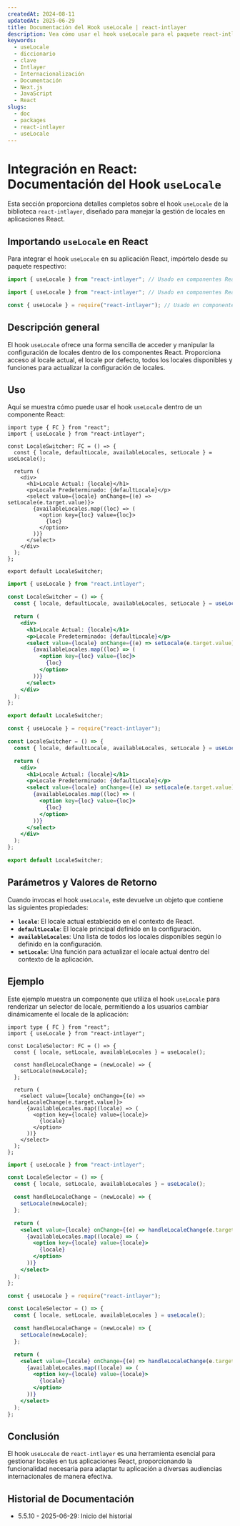 ```yaml
---
createdAt: 2024-08-11
updatedAt: 2025-06-29
title: Documentación del Hook useLocale | react-intlayer
description: Vea cómo usar el hook useLocale para el paquete react-intlayer
keywords:
  - useLocale
  - diccionario
  - clave
  - Intlayer
  - Internacionalización
  - Documentación
  - Next.js
  - JavaScript
  - React
slugs:
  - doc
  - packages
  - react-intlayer
  - useLocale
---
```


# Integración en React: Documentación del Hook `useLocale`

Esta sección proporciona detalles completos sobre el hook `useLocale` de la biblioteca `react-intlayer`, diseñado para manejar la gestión de locales en aplicaciones React.

## Importando `useLocale` en React

Para integrar el hook `useLocale` en su aplicación React, impórtelo desde su paquete respectivo:

```typescript codeFormat="typescript"
import { useLocale } from "react-intlayer"; // Usado en componentes React para la gestión de locales
```

```javascript codeFormat="esm"
import { useLocale } from "react-intlayer"; // Usado en componentes React para la gestión de locales
```

```javascript codeFormat="commonjs"
const { useLocale } = require("react-intlayer"); // Usado en componentes React para la gestión de locales
```

## Descripción general

El hook `useLocale` ofrece una forma sencilla de acceder y manipular la configuración de locales dentro de los componentes React. Proporciona acceso al locale actual, el locale por defecto, todos los locales disponibles y funciones para actualizar la configuración de locales.

## Uso

Aquí se muestra cómo puede usar el hook `useLocale` dentro de un componente React:

```tsx fileName="src/components/LocaleSwitcher.tsx" codeFormat="typescript"
import type { FC } from "react";
import { useLocale } from "react-intlayer";

const LocaleSwitcher: FC = () => {
  const { locale, defaultLocale, availableLocales, setLocale } = useLocale();

  return (
    <div>
      <h1>Locale Actual: {locale}</h1>
      <p>Locale Predeterminado: {defaultLocale}</p>
      <select value={locale} onChange={(e) => setLocale(e.target.value)}>
        {availableLocales.map((loc) => (
          <option key={loc} value={loc}>
            {loc}
          </option>
        ))}
      </select>
    </div>
  );
};

export default LocaleSwitcher;
```

```jsx fileName="src/components/LocaleSwitcher.mjx" codeFormat="esm"
import { useLocale } from "react.intlayer";

const LocaleSwitcher = () => {
  const { locale, defaultLocale, availableLocales, setLocale } = useLocale();

  return (
    <div>
      <h1>Locale Actual: {locale}</h1>
      <p>Locale Predeterminado: {defaultLocale}</p>
      <select value={locale} onChange={(e) => setLocale(e.target.value)}>
        {availableLocales.map((loc) => (
          <option key={loc} value={loc}>
            {loc}
          </option>
        ))}
      </select>
    </div>
  );
};

export default LocaleSwitcher;
```

```jsx fileName="src/components/LocaleSwitcher.csx" codeFormat="commonjs"
const { useLocale } = require("react-intlayer");

const LocaleSwitcher = () => {
  const { locale, defaultLocale, availableLocales, setLocale } = useLocale();

  return (
    <div>
      <h1>Locale Actual: {locale}</h1>
      <p>Locale Predeterminado: {defaultLocale}</p>
      <select value={locale} onChange={(e) => setLocale(e.target.value)}>
        {availableLocales.map((loc) => (
          <option key={loc} value={loc}>
            {loc}
          </option>
        ))}
      </select>
    </div>
  );
};

export default LocaleSwitcher;
```

## Parámetros y Valores de Retorno

Cuando invocas el hook `useLocale`, este devuelve un objeto que contiene las siguientes propiedades:

- **`locale`**: El locale actual establecido en el contexto de React.
- **`defaultLocale`**: El locale principal definido en la configuración.
- **`availableLocales`**: Una lista de todos los locales disponibles según lo definido en la configuración.
- **`setLocale`**: Una función para actualizar el locale actual dentro del contexto de la aplicación.

## Ejemplo

Este ejemplo muestra un componente que utiliza el hook `useLocale` para renderizar un selector de locale, permitiendo a los usuarios cambiar dinámicamente el locale de la aplicación:

```tsx fileName="src/components/LocaleSelector.tsx" codeFormat="typescript"
import type { FC } from "react";
import { useLocale } from "react-intlayer";

const LocaleSelector: FC = () => {
  const { locale, setLocale, availableLocales } = useLocale();

  const handleLocaleChange = (newLocale) => {
    setLocale(newLocale);
  };

  return (
    <select value={locale} onChange={(e) => handleLocaleChange(e.target.value)}>
      {availableLocales.map((locale) => (
        <option key={locale} value={locale}>
          {locale}
        </option>
      ))}
    </select>
  );
};
```

```jsx fileName="src/components/LocaleSelector.mjx" codeFormat="esm"
import { useLocale } from "react-intlayer";

const LocaleSelector = () => {
  const { locale, setLocale, availableLocales } = useLocale();

  const handleLocaleChange = (newLocale) => {
    setLocale(newLocale);
  };

  return (
    <select value={locale} onChange={(e) => handleLocaleChange(e.target.value)}>
      {availableLocales.map((locale) => (
        <option key={locale} value={locale}>
          {locale}
        </option>
      ))}
    </select>
  );
};
```

```jsx fileName="src/components/LocaleSelector.csx" codeFormat="commonjs"
const { useLocale } = require("react-intlayer");

const LocaleSelector = () => {
  const { locale, setLocale, availableLocales } = useLocale();

  const handleLocaleChange = (newLocale) => {
    setLocale(newLocale);
  };

  return (
    <select value={locale} onChange={(e) => handleLocaleChange(e.target.value)}>
      {availableLocales.map((locale) => (
        <option key={locale} value={locale}>
          {locale}
        </option>
      ))}
    </select>
  );
};
```

## Conclusión

El hook `useLocale` de `react-intlayer` es una herramienta esencial para gestionar locales en tus aplicaciones React, proporcionando la funcionalidad necesaria para adaptar tu aplicación a diversas audiencias internacionales de manera efectiva.

## Historial de Documentación

- 5.5.10 - 2025-06-29: Inicio del historial
